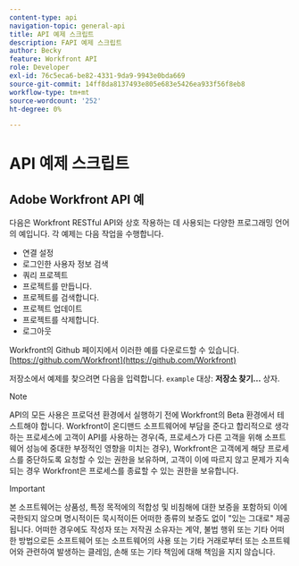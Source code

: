 ```yaml
---
content-type: api
navigation-topic: general-api
title: API 예제 스크립트
description: FAPI 예제 스크립트
author: Becky
feature: Workfront API
role: Developer
exl-id: 76c5eca6-be82-4331-9da9-9943e0bda669
source-git-commit: 14ff8da8137493e805e683e5426ea933f56f8eb8
workflow-type: tm+mt
source-wordcount: '252'
ht-degree: 0%

---
```



# API 예제 스크립트

## Adobe Workfront API 예

다음은 Workfront RESTful API와 상호 작용하는 데 사용되는 다양한 프로그래밍 언어의 예입니다. 각 예제는 다음 작업을 수행합니다.

* 연결 설정
* 로그인한 사용자 정보 검색
* 쿼리 프로젝트
* 프로젝트를 만듭니다.
* 프로젝트를 검색합니다.
* 프로젝트 업데이트
* 프로젝트를 삭제합니다.
* 로그아웃

Workfront의 Github 페이지에서 이러한 예를 다운로드할 수 있습니다.  [https://github.com/Workfront](https://github.com/Workfront)

저장소에서 예제를 찾으려면 다음을 입력합니다. `example` 대상: **저장소 찾기...** 상자.

>[!NOTE]
>
>API의 모든 사용은 프로덕션 환경에서 실행하기 전에 Workfront의 Beta 환경에서 테스트해야 합니다. Workfront이 온디맨드 소프트웨어에 부담을 준다고 합리적으로 생각하는 프로세스에 고객이 API를 사용하는 경우(즉, 프로세스가 다른 고객을 위해 소프트웨어 성능에 중대한 부정적인 영향을 미치는 경우), Workfront은 고객에게 해당 프로세스를 중단하도록 요청할 수 있는 권한을 보유하며, 고객이 이에 따르지 않고 문제가 지속되는 경우 Workfront은 프로세스를 종료할 수 있는 권한을 보유합니다.

>[!IMPORTANT]
>
>본 소프트웨어는 상품성, 특정 목적에의 적합성 및 비침해에 대한 보증을 포함하되 이에 국한되지 않으며 명시적이든 묵시적이든 어떠한 종류의 보증도 없이 &quot;있는 그대로&quot; 제공됩니다. 어떠한 경우에도 작성자 또는 저작권 소유자는 계약, 불법 행위 또는 기타 어떠한 방법으로든 소프트웨어 또는 소프트웨어의 사용 또는 기타 거래로부터 또는 소프트웨어와 관련하여 발생하는 클레임, 손해 또는 기타 책임에 대해 책임을 지지 않습니다.
